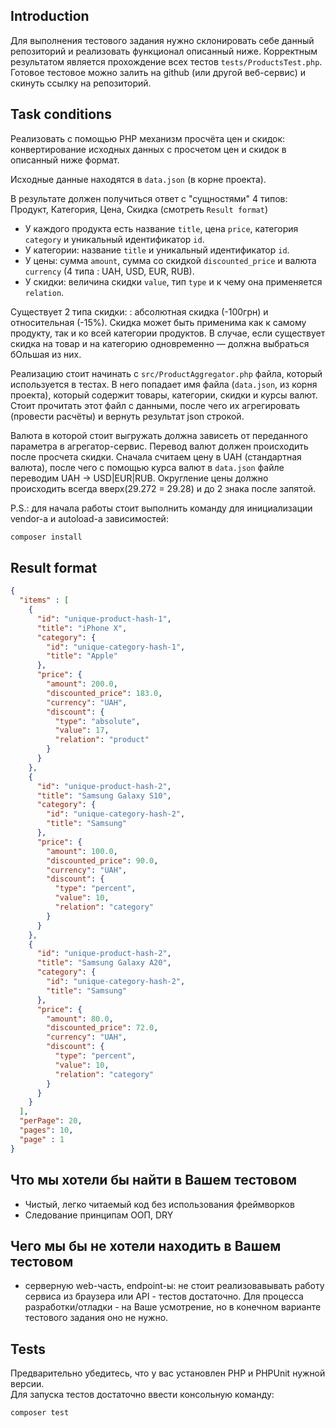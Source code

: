 ## Introduction
Для выполнения тестового задания нужно склонировать себе данный репозиторий и реализовать функционал описанный ниже.
Корректным результатом является прохождение всех тестов `tests/ProductsTest.php`. 
Готовое тестовое можно залить на github (или другой веб-сервис) и скинуть ссылку на репозиторий.

## Task conditions
Реализовать с помощью PHP механизм просчёта цен и скидок: конвертирование исходных данных с просчетом цен и скидок в описанный ниже формат.

Исходные данные находятся в `data.json` (в корне проекта).

В результате должен получиться ответ с "сущностями" 4 типов: Продукт, Категория, Цена, Скидка (смотреть `Result format`)  

* У каждого продукта есть название `title`, цена `price`, категория `category` и уникальный идентификатор `id`.
* У категории: название `title` и уникальный идентификатор `id`.  
* У цены: сумма `amount`, сумма со скидкой `discounted_price` и валюта `currency` (4 типа : UAH, USD, EUR, RUB).
* У скидки: величина скидки `value`, тип `type` и к чему она применяется `relation`.
  
Существует 2 типа скидки: : абсолютная скидка (-100грн) и относительная (-15%).
Скидка может быть применима как к самому продукту, так и ко всей категории продуктов. 
В случае, если существует скидка на товар и на категорию одновременно — должна выбраться бОльшая из них.  

Реализацию стоит начинать с `src/ProductAggregator.php` файла, который используется в тестах. 
В него попадает имя файла (`data.json`, из корня проекта), который содержит товары, категории, скидки и курсы валют. 
Стоит прочитать этот файл с данными, после чего их агрегировать (провести расчёты) и вернуть результат json строкой.

Валюта в которой стоит выгружать должна зависеть от переданного параметра в агрегатор-сервис.
Перевод валют должен происходить после просчета скидки. Сначала считаем цену в UAH (стандартная валюта), 
после чего с помощью курса валют в `data.json` файле переводим UAH -> USD|EUR|RUB. 
Округление цены должно происходить всегда вверх(29.272 = 29.28) и до 2 знака после запятой.

P.S.: для начала работы стоит выполнить команду для инициализации vendor-а и autoload-а зависимостей:
```bash
composer install
```

## Result format
```json
{
  "items" : [
    {
      "id": "unique-product-hash-1",
      "title": "iPhone X",
      "category": {
        "id": "unique-category-hash-1",
        "title": "Apple"
      },
      "price": {
        "amount": 200.0,
        "discounted_price": 183.0,
        "currency": "UAH",
        "discount": {
          "type": "absolute",
          "value": 17,
          "relation": "product"
        }
      }
    },
    {
      "id": "unique-product-hash-2",
      "title": "Samsung Galaxy S10",
      "category": {
        "id": "unique-category-hash-2",
        "title": "Samsung"
      },
      "price": {
        "amount": 100.0,
        "discounted_price": 90.0,
        "currency": "UAH",
        "discount": {
          "type": "percent",
          "value": 10,
          "relation": "category"
        }
      }
    },
    {
      "id": "unique-product-hash-2",
      "title": "Samsung Galaxy A20",
      "category": {
        "id": "unique-category-hash-2",
        "title": "Samsung"
      },
      "price": {
        "amount": 80.0,
        "discounted_price": 72.0,
        "currency": "UAH",
        "discount": {
          "type": "percent",
          "value": 10,
          "relation": "category"
        }
      }
    }
  ],
  "perPage": 20,
  "pages": 10,
  "page" : 1
}
```

## Что мы хотели бы найти в Вашем тестовом
* Чистый, легко читаемый код без использования фреймворков
* Следование принципам ООП, DRY

## Чего мы бы не хотели находить в Вашем тестовом
* серверную web-часть, endpoint-ы: не стоит реализовавывать работу сервиса из браузера или API - тестов достаточно. 
Для процесса разработки/отладки - на Ваше усмотрение, но в конечном варианте тестового задания оно не нужно.

## Tests
Предварительно убедитесь, что у вас установлен PHP и PHPUnit нужной версии.  
Для запуска тестов достаточно ввести консольную команду:
```bash
composer test
```